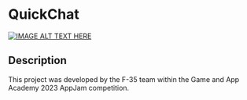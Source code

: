 # QuickChat

[![IMAGE ALT TEXT HERE](https://img.youtube.com/vi/R_Dq1l-CIZY/0.jpg)](https://www.youtube.com/watch?v=R_Dq1l-CIZY)


## Description

This project was developed by the F-35 team within the Game and App Academy 2023 AppJam competition.
